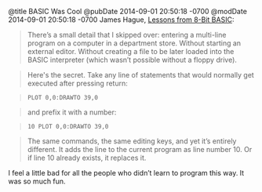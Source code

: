 @title BASIC Was Cool
@pubDate 2014-09-01 20:50:18 -0700
@modDate 2014-09-01 20:50:18 -0700
James Hague, <a href="http://prog21.dadgum.com/198.html">Lessons from 8-Bit BASIC</a>:

>There’s a small detail that I skipped over: entering a multi-line program on a computer in a department store. Without starting an external editor. Without creating a file to be later loaded into the BASIC interpreter (which wasn’t possible without a floppy drive). 

>Here's the secret. Take any line of statements that would normally get executed after pressing return:

><code>PLOT 0,0:DRAWTO 39,0</code>

>and prefix it with a number:

><code>10 PLOT 0,0:DRAWTO 39,0</code>

>The same commands, the same editing keys, and yet it’s entirely different. It adds the line to the current program as line number 10. Or if line 10 already exists, it replaces it.

I feel a little bad for all the people who didn’t learn to program this way. It was so much fun.
